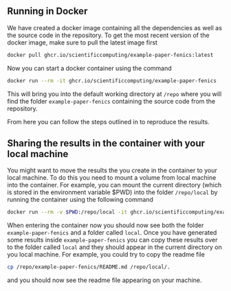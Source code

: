 ## Running in Docker

We have created a docker image containing all the dependencies as well as the source code in the repository. To get the most recent version of the docker image, make sure to pull the latest image first
```bash
docker pull ghcr.io/scientificcomputing/example-paper-fenics:latest
```

Now you can start a docker container using the command
```bash
docker run --rm -it ghcr.io/scientificcomputing/example-paper-fenics
```
This will bring you into the default working directory at `/repo` where you will find the folder `example-paper-fenics` containing the source code from the repository.

From here you can follow the steps outlined in [](reproducing-main) to reproduce the results.

## Sharing the results in the container with your local machine
You might want to move the results the you create in the container to your local machine. To do this you need to mount a volume from local machine into the container. For example, you can mount the current directory (which is stored in the environment variable $PWD) into the folder `/repo/local` by running the container using the following command
```bash
docker run --rm -v $PWD:/repo/local -it ghcr.io/scientificcomputing/example-paper-fenics
```
When entering the container now you should now see both the folder `example-paper-fenics` and a folder called `local`. Once you have generated some results inside `example-paper-fenics` you can copy these results over to the folder called `local` and they should appear in the current directory on you local machine. For example, you could try to copy the readme file
```bash
cp /repo/example-paper-fenics/README.md /repo/local/.
```
and you should now see the readme file appearing on your machine.
